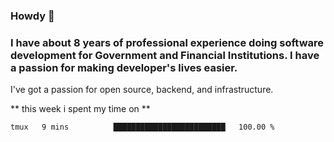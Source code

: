 ###  Howdy 🤠

### I have about 8 years of professional experience doing software development for Government and Financial Institutions. I have a passion for making developer's lives easier.

I've got a passion for open source, backend, and infrastructure.

** this week i spent my time on **
<!--START_SECTION:waka-->

```txt
tmux   9 mins          █████████████████████████   100.00 %
```

<!--END_SECTION:waka-->
